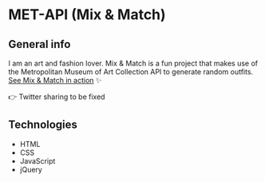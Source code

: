# MET-API (Mix & Match)

## General info
I am an art and fashion lover. Mix & Match is a fun project that makes use of the Metropolitan Museum of Art Collection API to generate random outfits. [See Mix & Match in action](https://kate2797.github.io/MET-API/) ✨

👉 Twitter sharing to be fixed

## Technologies
- HTML
- CSS
- JavaScript
- jQuery
